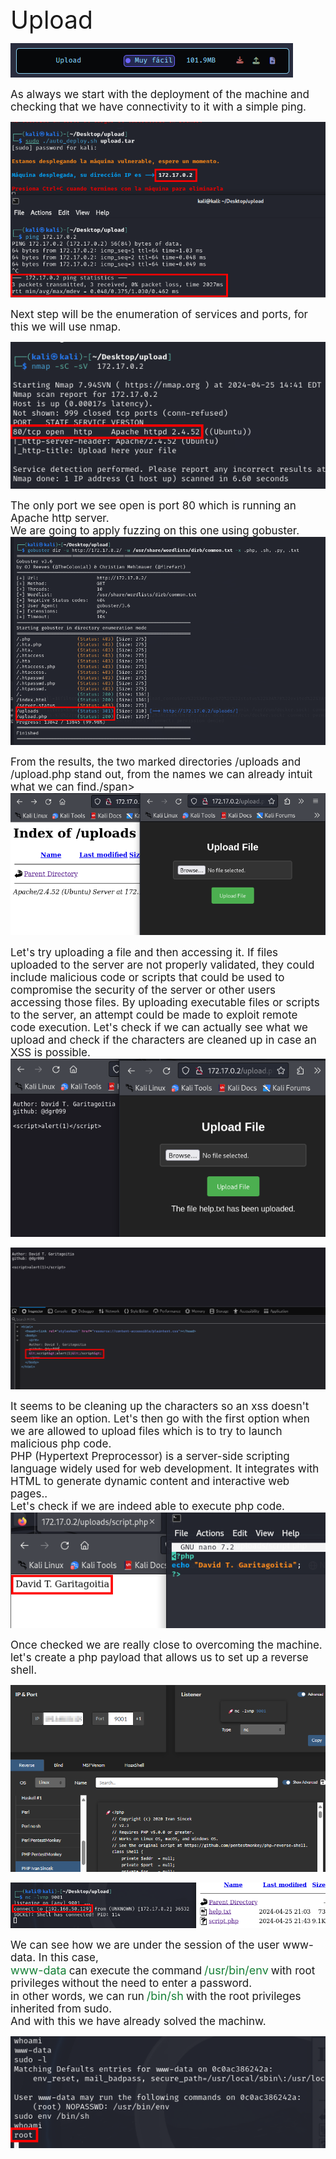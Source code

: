 <style>
.font-0 {
    font-family: AAAAAA+ArialMT, sans-serif;
    font-size: 39px;
    color: ##000000;
}

.font-1 {
    font-family: AAAAAA+ArialMT, sans-serif;
    font-size: 17px;
    color: ##000000;
}

.font-2 {
    font-family: BAAAAA+Roboto, sans-serif;
    font-size: 18px;
    color: #0d0d0d;
}

.font-3 {
    font-family: CAAAAA+RobotoMono, sans-serif;
    font-size: 18px;
    color: #178037;
}

</style>
<span class="font-0">Upload</span><br>

![Image](images/output-1_1.png)

<span class="font-1">As always we start with the deployment of the machine and checking that we have connectivity to it with a simple ping.</span><br>


![Image](images/output-1_2.png)


<span class="font-1">Next step will be the enumeration of services and ports, for this we will use nmap.</span><br>

![Image](images/output-1_3.png)

<span class="font-1">The only port we see open is port 80 which is running an Apache http server.</span><br>
<span class="font-1">We are going to apply fuzzing on this one using gobuster.</span><br>
![Image](images/output-2_1.png)

<span class="font-1">From the results, the two marked directories /uploads and /upload.php stand out, from the names we can already intuit what we can find./span><br>
![Image](images/output-2_2.png)

<span class="font-1">Let's try uploading a file and then accessing it. If files uploaded to the server are not properly validated, they could include malicious code or scripts that could be used to compromise the security of the server or other users accessing those files. By uploading executable files or scripts to the server, an attempt could be made to exploit remote code execution. Let's check if we can actually see what we upload and check if the characters are cleaned up in case an XSS is possible.</span><br>
![Image](images/output-3_1.png)

![Image](images/output-3_2.png)

<span class="font-1">It seems to be cleaning up the characters so an xss doesn't seem like an option. Let's then go with the first option when we are allowed to upload files which is to try to launch malicious php code.</span><br>
<span class="font-1">PHP (Hypertext Preprocessor) is a server-side scripting language widely used for web development. It integrates with HTML to generate dynamic content and interactive web pages..</span><br>
<span class="font-1">Let's check if we are indeed able to execute php code.</span><br>
![Image](images/output-4_1.png)

<span class="font-1">Once checked we are really close to overcoming the machine.</span><br>
<span class="font-1">let's create a php payload that allows us to set up a reverse shell.</span><br>

![Image](images/output-4_2.png)

![Image](images/output-4_3.png)

<span class="font-1">We can see how we are under the session of the user www-data. In this case,</span><br>
<span class="font-3">www-data</span>
<span class="font-1">can execute the command</span>
<span class="font-3">/usr/bin/env</span>
<span class="font-1">with root privileges</span>
<span class="font-1">without the need to enter a password.</span><br>
<span class="font-1">in other words, we can run</span>
<span class="font-3">/bin/sh</span>
<span class="font-1">with the root privileges inherited from sudo.</span><br>
<span class="font-1">And with this we have already solved the machinw.</span><br>

![Image](images/output-5_1.png)

